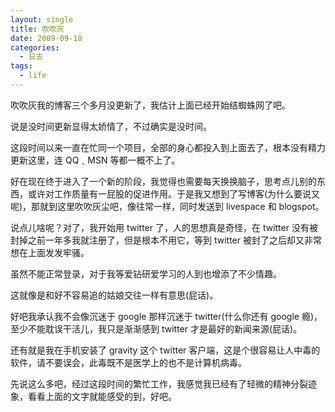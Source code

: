 ```yaml
---
layout: single
title: 吹吹灰
date: 2009-09-18
categories:
  - 日志
tags:
  - life
---
```


吹吹灰我的博客三个多月没更新了，我估计上面已经开始结蜘蛛网了吧。

说是没时间更新显得太娇情了，不过确实是没时间。

这段时间以来一直在忙同一个项目，全部的身心都投入到上面去了，根本没有精力更新这里，连 QQ﹑MSN 等都一概不上了。

好在现在终于进入了一个新的阶段，我觉得也需要每天换换脑子，思考点儿别的东西，或许对工作质量有一屁股的促进作用。于是我又想到了写博客(为什么要说又呢)，那就到这里吹吹灰尘吧，像往常一样，同时发送到 livespace 和 blogspot。

说点儿啥呢？对了，我开始用 twitter 了，人的思想真是奇怪，在 twitter 没有被封掉之前一年多我就注册了，但是根本不用它，等到 twitter 被封了之后却又非常想在上面发发牢骚。

虽然不能正常登录，对于我等爱钻研爱学习的人到也增添了不少情趣。

这就像是和好不容易追的姑娘交往一样有意思(屁话)。

好吧我承认我不会像沉迷于 google 那样沉迷于 twitter(什么你还有 google 瘾)，至少不能耽误干活儿，我只是渐渐感到 twitter 才是最好的新闻来源(屁话)。

还有就是我在手机安装了 gravity 这个 twitter 客户端，这是个很容易让人中毒的软件，请不要误会，此毒既不是医学上的也不是计算机病毒。

先说这么多吧，经过这段时间的繁忙工作，我感觉我已经有了轻微的精神分裂迹象，看看上面的文字就能感受的到，好吧。
